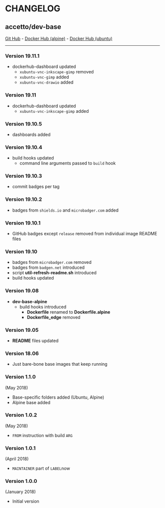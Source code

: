 # CHANGELOG

## accetto/dev-base

[Git Hub][this-github] - [Docker Hub (alpine)][this-docker-alpine] - [Docker Hub (ubuntu)][this-docker-ubuntu]

***

### Version 19.11.1

- dockerhub-dashboard updated
  - `xubuntu-vnc-inkscape-gimp` removed
  - `xubuntu-vnc-gimp` added
  - `xubuntu-vnc-drawio` added

### Version 19.11

- dockerhub-dashboard updated
  - `xubuntu-vnc-inkscape-gimp` added

### Version 19.10.5

- dashboards added

### Version 19.10.4

- build hooks updated
  - command line arguments passed to `build` hook

### Version 19.10.3

- commit badges per tag

### Version 19.10.2

- badges from `shields.io` and `microbadger.com` added

### Version 19.10.1

- GitHub badges except `release` removed from individual image README files

### Version 19.10

- badges from `microbadger.com` removed
- badges from `badgen.net` introduced
- script **util-refresh-readme.sh** introduced
- build hooks updated

### Version 19.08

- **dev-base-alpine**
  - build hooks introduced
    - **Dockerfile** renamed to **Dockerfile.alpine**
    - **Dockerfile_edge** removed

### Version 19.05

- **README** files updated

### Version 18.06

- Just bare-bone base images that keep running

### Version 1.1.0

(May 2018)

- Base-specific folders added (Ubuntu, Alpine)
- Alpine base added

### Version 1.0.2

(May 2018)

- `FROM` instruction with build `ARG`

### Version 1.0.1

(April 2018)

- `MAINTAINER` part of `LABEL`now

### Version 1.0.0

(January 2018)

- Initial version

[this-github]: https://github.com/accetto/dev-base
[this-changelog]: https://github.com/accetto/dev-base/blob/master/CHANGELOG.md

[this-docker-alpine]: https://hub.docker.com/r/accetto/dev-base-alpine
[this-docker-ubuntu]: https://hub.docker.com/r/accetto/dev-base-ubuntu
